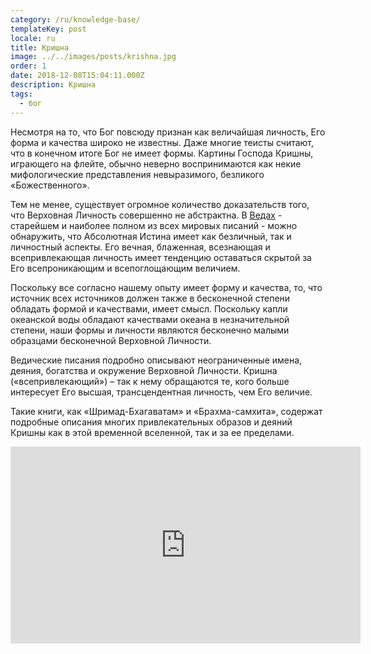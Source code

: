 ```yaml
---
category: /ru/knowledge-base/
templateKey: post
locale: ru
title: Кришна
image: ../../images/posts/krishna.jpg
order: 1
date: 2018-12-08T15:04:11.000Z
description: Кришна
tags:
  - бог
---
```


Несмотря на то, что Бог повсюду признан как величайшая личность, Его форма и качества широко не известны. Даже многие теисты считают, что в конечном итоге Бог не имеет формы. Картины Господа Кришны, играющего на флейте, обычно неверно воспринимаются как некие мифологические представления невыразимого, безликого «Божественного».

Тем не менее, существует огромное количество доказательств того, что Верховная Личность совершенно не абстрактна. В [Ведах](/ru/vedas) - старейшем и наиболее полном из всех мировых писаний - можно обнаружить, что Абсолютная Истина имеет как безличный, так и личностный аспекты. Его вечная, блаженная, всезнающая и всепривлекающая личность имеет тенденцию оставаться скрытой за Его всепроникающим и всепоглощающим величием.

Поскольку все согласно нашему опыту имеет форму и качества, то,  что источник всех источников должен также в бесконечной степени обладать формой и качествами, имеет смысл. Поскольку капли океанской воды обладают качествами океана в незначительной степени, наши формы и личности являются бесконечно малыми образцами бесконечной Верховной Личности.

Ведические писания подробно описывают неограниченные имена, деяния, богатства и окружение Верховной Личности. Кришна («всепривлекающий») – так к нему обращаются те, кого больше интересует Его высшая, трансцендентная личность, чем Его величие.

Такие книги, как «Шримад-Бхагаватам» и «Брахма-самхита», содержат подробные описания многих привлекательных образов и деяний Кришны как в этой временной вселенной, так и  за ее пределами.

<iframe width="560" height="315" src="https://www.youtube.com/embed/6J7x3Wdeb10?start=19&iv_load_policy=3" frameborder="0" allow="accelerometer; autoplay; encrypted-media; gyroscope; picture-in-picture" allowfullscreen></iframe>
